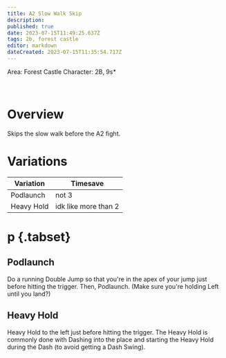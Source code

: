 ```yaml
---
title: A2 Slow Walk Skip
description: 
published: true
date: 2023-07-15T11:49:25.637Z
tags: 2b, forest castle
editor: markdown
dateCreated: 2023-07-15T11:35:54.717Z
---
```


Area: Forest Castle
Character: 2B, 9s*
<br>
<br>
<br>
# Overview
Skips the slow walk before the A2 fight.

# Variations
| Variation   | Timesave    |
| ----------- | ----------- |
| Podlaunch    	| not 3					|
| Heavy Hold  | idk like more than 2|

# p {.tabset}

## Podlaunch
Do a running Double Jump so that you're in  the apex of your jump just before hitting the trigger. Then, Podlaunch. (Make sure you're holding Left until you land?)

## Heavy Hold
Heavy Hold to the left just before hitting the trigger. The Heavy Hold is commonly done with Dashing into the place and starting the Heavy Hold during the Dash (to avoid getting a Dash Swing).